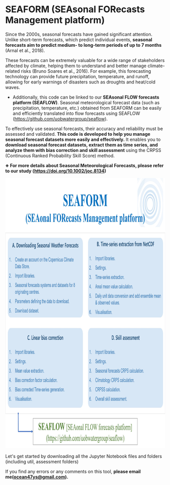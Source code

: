 # SEAFORM (SEAsonal FORecasts Management platform)

Since the 2000s, seasonal forecasts have gained significant attention. Unlike short-term forecasts, which predict individual events, <b>seasonal forecasts aim to predict medium- to long-term periods of up to 7 months </b> (Arnal et al., 2018).

These forecasts can be extremely valuable for a wide range of stakeholders affected by climate, helping them to understand and better manage climate-related risks (Bruno Soares et al., 2016). For example, this forecasting technology can provide future precipitation, temperature, and runoff, allowing for early warnings of disasters such as droughts and heat/cold waves.

 * Additionally, this code can be linked to our <b>SEAsonal FLOW forecasts platform (SEAFLOW)</b>. Seasonal meteorological forecast data (such as precipitation, temperature, etc.) obtained from SEAFORM can be easily and efficiently translated into flow forecasts using SEAFLOW (https://github.com/uobwatergroup/seaflow).

To effectively use seasonal forecasts, their accuracy and reliability must be assessed and validated. <b>This code is developed to help you manage seasonal forecast datasets more easily and effectively.</b> It enables you to <b>download seasonal forecast datasets, extract them as time series, and analyze them with bias correction and skill assessment</b> using the CRPSS (Continuous Ranked Probability Skill Score) method.

<b> ※ For more details about Seasonal Meteorological Forecasts, please refer to our study (https://doi.org/10.1002/joc.8134)</b>

<img src="util/images/SEAFORM_Modules_f.jpg" width="1050" height="850">


Let's get started by downloading all the Jupyter Notebook files and folders (including util, assessment folders)

If you find any errors or any comments on this tool, <b>please email me(ocean47ys@gmail.com).</b>
